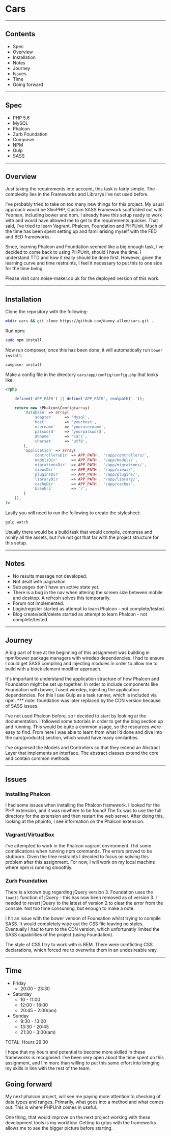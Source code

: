 # Cars

---

## Contents

* Spec
* Overview
* Installation
* Notes
* Journey
* Issues
* Time
* Going forward

---


## Spec

* PHP 5.6
* MySQL
* Phalcon
* Zurb Foundation
* Composer
* NPM
* Gulp
* SASS

---

## Overview

Just taking the requirements into account, this task is fairly simple. The complexity lies in the Frameworks and Librarys i've not used before.

I’ve probably tried to take on too many new things for this project. My usual approach would be SlimPHP, Custom SASS Framework scaffolded out with Yeoman, including bower and npm. I already have this setup ready to work with and would have allowed me to get to the requirements quicker. That said, I’ve tried to learn Vagrant, Phalcon, Foundation and PHPUnit. Much of the time has been spent setting up and familiarising myself with the FED and BED frameworks.

Since, learning Phalcon and Foundation seemed like a big enough task, I’ve decided to come back to using PHPUnit, should I have the time. I understand TTD and how it really should be done first. However, given the learning curve and time restraints, I feel it necessary to put this to one side for the time being.

Please visit cars.noise-maker.co.uk for the deployed version of this work.

---


## Installation

Clone the repository with the following:

```sh
mkdir cars && git clone https://github.com/danny-allen/cars.git .
```

Run npm:

```sh
sudo npm install
```

Now run composer, once this has been done, it will automatically run `bower install`:

```sh
composer install
```

Make a config file in the directory `cars/app/config/config.php` that looks like:

```php
<?php

	defined('APP_PATH') || define('APP_PATH', realpath('.'));

	return new \Phalcon\Config(array(
	    'database' => array(
	        'adapter'     => 'Mysql',
	        'host'        => 'yourhost',
	        'username'    => 'yourusername',
	        'password'    => 'yourpassword',
	        'dbname'      => 'cars',
	        'charset'     => 'utf8',
	    ),
	    'application' => array(
	        'controllersDir' => APP_PATH . '/app/controllers/',
	        'modelsDir'      => APP_PATH . '/app/models/',
	        'migrationsDir'  => APP_PATH . '/app/migrations/',
	        'viewsDir'       => APP_PATH . '/app/views/',
	        'pluginsDir'     => APP_PATH . '/app/plugins/',
	        'libraryDir'     => APP_PATH . '/app/library/',
	        'cacheDir'       => APP_PATH . '/app/cache/',
	        'baseUri'        => '/',
	    )
	));
?>
```

Lastly you will need to run the following to create the stylesheet:

```sh
gulp watch
```

Usually there would be a build task that would compile, compress and minify all the assets, but I've not got that far with the project structure for this setup.


---


## Notes

* No results message not developed.
* Not dealt with pagination
* Sub pages don’t have an active state yet.
* There is a bug in the nav when altering the screen size between mobile and desktop. A refresh solves this temporarily.
* Forum not implemented.
* Login/register started as attempt to learn Phalcon - not complete/tested.
* Blog create/edit/delete started as attempt to learn Phalcon - not complete/tested.



---


## Journey

A big part of time at the beginning of this assignment was building in npm/bower package managers with wiredep dependencies. I had to ensure I could get SASS compiling and injecting modules in order to allow me to build with a block element modifier approach.

It's important to understand the application structure of how Phalcon and Foundation might be set up together. In order to include components like Foundation with bower, I used wiredep, injecting the application dependencies. For this I use Gulp as a task runner, which is included via npm. *** note: foundation was later replaced by the CDN version because of SASS issues.

I've not used Phalcon before, so I decided to start by looking at the documentation. I followed some tutorials in order to get the blog section up and running. This would be quite a common usage, so the resources were easy to find. From here I was able to learn from what I’d done and dive into the cars(products) section, which would have many similarities.

I've organised the Models and Controllers so that they extend an Abstract Layer that implements an interface. The abstract classes extend the core and contain common methods.


---


## Issues

### Installing Phalcon

I had some issues when installing the Phalcon framework. I looked for the PHP extension, and it was nowhere to be found! The fix was to use the full directory for the extension and then restart the web server. After doing this, looking at the phpinfo, I see information on the Phalcon extension.


### Vagrant/VirtualBox

I've attempted to work in the Phalcon vagrant environment. I hit some complications when running npm commands. The errors proved to be stubborn. Given the time restraints I decided to focus on solving this problem after this assignment. For now, I will work on my local machine where npm is running smoothly.


### Zurb Foundation

There is a known bug regarding jQuery version 3. Foundation uses the `load()` function of jQuery - this has now been removed as of version 3. I needed to revert jQuery to the latest of version 2 to clear the error from the console. Not too time consuming, but enough to make a note.

I hit an issue with the bower version of Founsation whilst trying to compile SASS. It would completely wipe out the CSS file leaving no styles. Eventually I had to turn to the CDN version, which unfortunatly limited the SASS capabilities of the project (using Foundation).

The style of CSS I try to work with is BEM. There were conflicting CSS declarations, which forced me to overwrite them in an undesireable way.


---


## Time

* Friday
	+ 20:00 - 23:30
* Saturday
	+ 10 - 11:00
	+ 12:00 - 18:00
	+ 20:45 - 2:00(am)
* Sunday
	+ 9:30 - 13:00
	+ 13:30 - 20:45
	+ 21:30 - 3:00(am)

TOTAL: Hours 29.30

I hope that my hours and potential to become more skilled in these frameworks is recognised. I’ve been very open about the time spent on this assignment, and I’m more than willing to put this same effort into bringing my skills in line with the rest of the team.


## Going forward

My next phalcon project, will see me paying more attention to checking of data types and ranges. Primarily, what goes into a method and what comes out. This is where PHPUnit comes in useful.

One thing, that would improve on the next project working with these development tools is my workflow. Getting to grips with the frameworks allows me to see the bigger picture before starting. 



